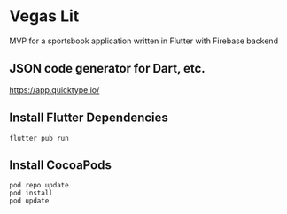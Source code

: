 # Vegas Lit

MVP for a sportsbook application written in Flutter with Firebase backend

## JSON code generator for Dart, etc.
https://app.quicktype.io/

## Install Flutter Dependencies
```
flutter pub run
```

## Install CocoaPods
```
pod repo update
pod install
pod update
```